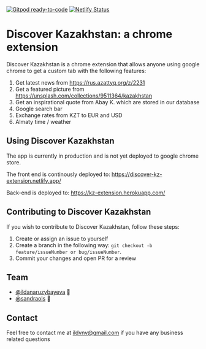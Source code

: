 [![Gitpod ready-to-code](https://img.shields.io/badge/Gitpod-ready--to--code-blue?logo=gitpod)](https://gitpod.io/#https://github.com/ildanaruzybayeva/discover-kz-chrome-extenstion) [![Netlify Status](https://api.netlify.com/api/v1/badges/e57c53c1-0011-45ba-a8f9-e158efd21552/deploy-status)](https://app.netlify.com/sites/discover-kz-extension/deploys)



# 

# Discover Kazakhstan: a chrome extension


Discover Kazakhstan is a chrome extension that allows anyone using google chrome to get a custom tab with the following features: 

1. Get latest news from https://rus.azattyq.org/z/2231
2. Get a featured picture from https://unsplash.com/collections/9511364/kazakhstan
3. Get an inspirational quote from Abay K. which are stored in our database
4. Google search bar
5. Exchange rates from KZT to EUR and USD
6. Almaty time / weather


## Using Discover Kazakhstan

The app is currently in production and is not yet deployed to google chrome store.

The front end is continously deployed to:
https://discover-kz-extension.netlify.app/

Back-end is deployed to:
https://kz-extension.herokuapp.com/



## Contributing to Discover Kazakhstan
If you wish to contribute to Discover Kazakhstan, follow these steps:

1. Create or assign an issue to yourself
2. Create a branch in the following way: `git checkout -b feature/issueNumber or bug/issueNumber`.
3. Commit your changes and open PR for a review

## Team

* [@ildanaruzybayeva](https://github.com/ildanaruzybayeva) 📖
* [@sandraols](https://github.com/sandraols) 🐛


## Contact

Feel free to contact me at <ildvnv@gmail.com> if you have any business related questions
